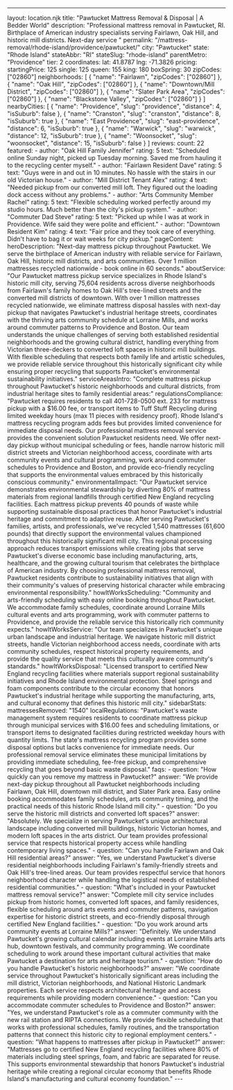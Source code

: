 ---
layout: location.njk
title: "Pawtucket Mattress Removal & Disposal | A Bedder World"
description: "Professional mattress removal in Pawtucket, RI. Birthplace of American industry specialists serving Fairlawn, Oak Hill, and historic mill districts. Next-day service "
permalink: "/mattress-removal/rhode-island/providence/pawtucket/"
city: "Pawtucket" state: "Rhode Island" stateAbbr: "RI" stateSlug: "rhode-island" parentMetro: "Providence" tier: 2 coordinates: lat: 41.8787 lng: -71.3826 pricing: startingPrice: 125 single: 125 queen: 155 king: 180 boxSpring: 30 zipCodes: ["02860"] neighborhoods: [ { "name": "Fairlawn", "zipCodes": ["02860"] }, { "name": "Oak Hill", "zipCodes": ["02860"] }, { "name": "Downtown/Mill District", "zipCodes": ["02860"] }, { "name": "Slater Park Area", "zipCodes": ["02860"] }, { "name": "Blackstone Valley", "zipCodes": ["02860"] } ] nearbyCities: [ { "name": "Providence", "slug": "providence", "distance": 4, "isSuburb": false }, { "name": "Cranston", "slug": "cranston", "distance": 8, "isSuburb": true }, { "name": "East Providence", "slug": "east-providence", "distance": 6, "isSuburb": true }, { "name": "Warwick", "slug": "warwick", "distance": 12, "isSuburb": true }, { "name": "Woonsocket", "slug": "woonsocket", "distance": 15, "isSuburb": false } ] reviews: count: 22 featured: - author: "Oak Hill Family Jennifer" rating: 5 text: "Scheduled online Sunday night, picked up Tuesday morning. Saved me from hauling it to the recycling center myself." - author: "Fairlawn Resident Dave" rating: 5 text: "Guys were in and out in 10 minutes. No hassle with the stairs in our old Victorian house." - author: "Mill District Tenant Alex" rating: 4 text: "Needed pickup from our converted mill loft. They figured out the loading dock access without any problems." - author: "Arts Community Member Rachel" rating: 5 text: "Flexible scheduling worked perfectly around my studio hours. Much better than the city's pickup system." - author: "Commuter Dad Steve" rating: 5 text: "Picked up while I was at work in Providence. Wife said they were polite and efficient." - author: "Downtown Resident Kim" rating: 4 text: "Fair price and they took care of everything. Didn't have to bag it or wait weeks for city pickup." pageContent: heroDescription: "Next-day mattress pickup throughout Pawtucket. We serve the birthplace of American industry with reliable service for Fairlawn, Oak Hill, historic mill districts, and arts communities. Over 1 million mattresses recycled nationwide - book online in 60 seconds." aboutService: "Our Pawtucket mattress pickup service specializes in Rhode Island's historic mill city, serving 75,604 residents across diverse neighborhoods from Fairlawn's family homes to Oak Hill's tree-lined streets and the converted mill districts of downtown. With over 1 million mattresses recycled nationwide, we eliminate mattress disposal hassles with next-day pickup that navigates Pawtucket's industrial heritage streets, coordinates with the thriving arts community schedule at Lorraine Mills, and works around commuter patterns to Providence and Boston. Our team understands the unique challenges of serving both established residential neighborhoods and the growing cultural district, handling everything from Victorian three-deckers to converted loft spaces in historic mill buildings. With flexible scheduling that respects both family life and artistic schedules, we provide reliable service throughout this historically significant city while ensuring proper recycling that supports Pawtucket's environmental sustainability initiatives." serviceAreasIntro: "Complete mattress pickup throughout Pawtucket's historic neighborhoods and cultural districts, from industrial heritage sites to family residential areas:" regulationsCompliance: "Pawtucket requires residents to call 401-728-0500 ext. 233 for mattress pickup with a $16.00 fee, or transport items to Tuff Stuff Recycling during limited weekday hours (max 11 pieces with residency proof). Rhode Island's mattress recycling program adds fees but provides limited convenience for immediate disposal needs. Our professional mattress removal service provides the convenient solution Pawtucket residents need. We offer next-day pickup without municipal scheduling or fees, handle narrow historic mill district streets and Victorian neighborhood access, coordinate with arts community events and cultural programming, work around commuter schedules to Providence and Boston, and provide eco-friendly recycling that supports the environmental values embraced by this historically conscious community." environmentalImpact: "Our Pawtucket service demonstrates environmental stewardship by diverting 80% of mattress materials from regional landfills through certified New England recycling facilities. Each mattress pickup prevents 40 pounds of waste while supporting sustainable disposal practices that honor Pawtucket's industrial heritage and commitment to adaptive reuse. After serving Pawtucket's families, artists, and professionals, we've recycled 1,540 mattresses (61,600 pounds) that directly support the environmental values championed throughout this historically significant mill city. This regional processing approach reduces transport emissions while creating jobs that serve Pawtucket's diverse economic base including manufacturing, arts, healthcare, and the growing cultural tourism that celebrates the birthplace of American industry. By choosing professional mattress removal, Pawtucket residents contribute to sustainability initiatives that align with their community's values of preserving historical character while embracing environmental responsibility." howItWorksScheduling: "Community and arts-friendly scheduling with easy online booking throughout Pawtucket. We accommodate family schedules, coordinate around Lorraine Mills cultural events and arts programming, work with commuter patterns to Providence, and provide the reliable service this historically rich community expects." howItWorksService: "Our team specializes in Pawtucket's unique urban landscape and industrial heritage. We navigate historic mill district streets, handle Victorian neighborhood access needs, coordinate with arts community schedules, respect historical property requirements, and provide the quality service that meets this culturally aware community's standards." howItWorksDisposal: "Licensed transport to certified New England recycling facilities where materials support regional sustainability initiatives and Rhode Island environmental protection. Steel springs and foam components contribute to the circular economy that honors Pawtucket's industrial heritage while supporting the manufacturing, arts, and cultural economy that defines this historic mill city." sidebarStats: mattressesRemoved: "1540" localRegulations: "Pawtucket's waste management system requires residents to coordinate mattress pickup through municipal services with $16.00 fees and scheduling limitations, or transport items to designated facilities during restricted weekday hours with quantity limits. The state's mattress recycling program provides some disposal options but lacks convenience for immediate needs. Our professional removal service eliminates these municipal limitations by providing immediate scheduling, fee-free pickup, and comprehensive recycling that goes beyond basic waste disposal." faqs: - question: "How quickly can you remove my mattress in Pawtucket?" answer: "We provide next-day pickup throughout all Pawtucket neighborhoods including Fairlawn, Oak Hill, downtown mill district, and Slater Park area. Easy online booking accommodates family schedules, arts community timing, and the practical needs of this historic Rhode Island mill city." - question: "Do you serve the historic mill districts and converted loft spaces?" answer: "Absolutely. We specialize in serving Pawtucket's unique architectural landscape including converted mill buildings, historic Victorian homes, and modern loft spaces in the arts district. Our team provides professional service that respects historical property access while handling contemporary living spaces." - question: "Can you handle Fairlawn and Oak Hill residential areas?" answer: "Yes, we understand Pawtucket's diverse residential neighborhoods including Fairlawn's family-friendly streets and Oak Hill's tree-lined areas. Our team provides respectful service that honors neighborhood character while handling the logistical needs of established residential communities." - question: "What's included in your Pawtucket mattress removal service?" answer: "Complete mill city service includes pickup from historic homes, converted loft spaces, and family residences, flexible scheduling around arts events and commuter patterns, navigation expertise for historic district streets, and eco-friendly disposal through certified New England facilities." - question: "Do you work around arts community events at Lorraine Mills?" answer: "Definitely. We understand Pawtucket's growing cultural calendar including events at Lorraine Mills arts hub, downtown festivals, and community programming. We coordinate scheduling to work around these important cultural activities that make Pawtucket a destination for arts and heritage tourism." - question: "How do you handle Pawtucket's historic neighborhoods?" answer: "We coordinate service throughout Pawtucket's historically significant areas including the mill district, Victorian neighborhoods, and National Historic Landmark properties. Each service respects architectural heritage and access requirements while providing modern convenience." - question: "Can you accommodate commuter schedules to Providence and Boston?" answer: "Yes, we understand Pawtucket's role as a commuter community with the new rail station and RIPTA connections. We provide flexible scheduling that works with professional schedules, family routines, and the transportation patterns that connect this historic city to regional employment centers." - question: "What happens to mattresses after pickup in Pawtucket?" answer: "Mattresses go to certified New England recycling facilities where 80% of materials including steel springs, foam, and fabric are separated for reuse. This supports environmental stewardship that honors Pawtucket's industrial heritage while creating a regional circular economy that benefits Rhode Island's manufacturing and cultural economy foundation." ---